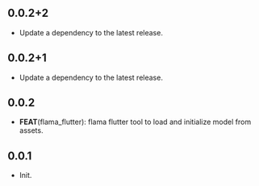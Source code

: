 ## 0.0.2+2

 - Update a dependency to the latest release.

## 0.0.2+1

 - Update a dependency to the latest release.

## 0.0.2

 - **FEAT**(flama_flutter): flama flutter tool to load and initialize model from assets.

## 0.0.1

- Init.
